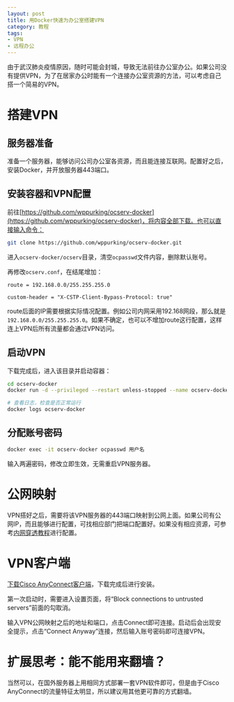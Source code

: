 ```yaml
---
layout: post
title: 用Docker快速为办公室搭建VPN
category: 教程
tags:
- VPN
- 远程办公
---
```

由于武汉肺炎疫情原因，随时可能会封城，导致无法前往办公室办公。如果公司没有提供VPN，为了在居家办公时能有一个连接办公室资源的方法，可以考虑自己搭一个简易的VPN。

<!-- more -->

# 搭建VPN

## 服务器准备

准备一个服务器，能够访问公司办公室各资源，而且能连接互联网。配置好之后，安装Docker，并开放服务器443端口。

## 安装容器和VPN配置

前往[https://github.com/wppurking/ocserv-docker](https://github.com/wppurking/ocserv-docker)，将内容全部下载。也可以直接输入命令：

```bash
git clone https://github.com/wppurking/ocserv-docker.git
```

进入`ocserv-docker/ocserv`目录，清空`ocpasswd`文件内容，删除默认账号。

再修改`ocserv.conf`，在结尾增加：

```
route = 192.168.0.0/255.255.255.0

custom-header = "X-CSTP-Client-Bypass-Protocol: true"
```

route后面的IP需要根据实际情况配置。例如公司内网采用192.168网段，那么就是`192.168.0.0/255.255.255.0`。如果不确定，也可以不增加route这行配置，这样连上VPN后所有流量都会通过VPN访问。

## 启动VPN

下载完成后，进入该目录并启动容器：

```bash
cd ocserv-docker
docker run -d --privileged --restart unless-stopped --name ocserv-docker -v ~/ocserv-docker/ocserv:/etc/ocserv -p 443:443/tcp wppurking/ocserv

# 查看日志，检查是否正常运行
docker logs ocserv-docker
```

## 分配账号密码

```bash
docker exec -it ocserv-docker ocpasswd 用户名
```

输入两遍密码，修改立即生效，无需重启VPN服务器。

# 公网映射

VPN搭好之后，需要将该VPN服务器的443端口映射到公网上面。如果公司有公网IP，而且能够进行配置，可找相应部门把端口配置好。如果没有相应资源，可参考[内网穿透教程](/2018/07/14/tunnel/)进行配置。

# VPN客户端

[下载Cisco AnyConnect客户端](https://www.cisco.com/c/en/us/support/security/anyconnect-secure-mobility-client-v4-x/model.html#~tab-downloads)，下载完成后进行安装。

第一次启动时，需要进入设置页面，将“Block connections to untrusted servers”前面的勾取消。

输入VPN公网映射之后的地址和端口，点击Connect即可连接。启动后会出现安全提示，点击“Connect Anyway”连接，然后输入账号密码即可连接VPN。

# 扩展思考：能不能用来翻墙？

当然可以，在国外服务器上用相同方式部署一套VPN软件即可，但是由于Cisco AnyConnect的流量特征太明显，所以建议用其他更可靠的方式翻墙。
